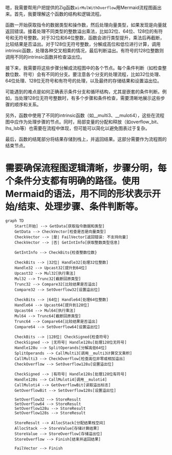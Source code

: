 嗯，我需要帮用户把提供的Zig函数`airMulWithOverflow`用Mermaid流程图画出来。首先，我要理解这个函数的结构和逻辑流程。

函数一开始获取指令的数据类型和操作数，然后处理向量类型，如果发现是向量就返回错误。接着处理不同类型的整数溢出乘法，比如32位、64位、128位的有符号和无符号整数。对于32位和64位整数，函数会进行类型提升，乘法后再截断，比较结果是否溢出。对于128位无符号整数，分解成高位和低位进行计算，调用intrinsic函数，处理各种交叉相乘的情况，最后判断溢出。有符号的128位整数则调用不同的intrinsic函数并检查溢出位。

接下来，我需要将这些步骤分解成流程图中的各个节点。每个条件判断（如检查整数位数、符号）会有不同的分支。要注意各个分支的处理流程，比如32位处理、64位处理、128位无符号和有符号的处理，以及最终的存储结果和设置溢出位。

可能遇到的难点是如何正确表示条件分支和循环结构，尤其是嵌套的条件判断。例如，当处理128位无符号整数时，有多个步骤和条件检查，需要清晰地展示这些步骤的顺序和关系。

另外，函数中使用了不同的intrinsic函数（如__multi3、__muloti4），这些在流程图中应作为处理步骤的节点。同时，局部变量的分配和释放（如overflow_bit、lhs_lsb等）也需要在流程中体现，但可能可以简化以避免图表过于复杂。

最后，函数的结尾部分将结果存储到栈上，并返回结果。这部分需要作为流程图的结束节点。

需要确保流程图逻辑清晰，步骤分明，每个条件分支都有明确的路径。使用Mermaid的语法，用不同的形状表示开始/结束、处理步骤、条件判断等。
================================================
```mermaid
graph TD
    Start[开始] --> GetData[获取指令数据和类型]
    GetData --> CheckVector[检查是否是向量类型]
    CheckVector --> |是| FailVector[返回错误: 不支持向量]
    CheckVector --> |否| GetIntInfo[获取整数类型信息]
    
    GetIntInfo --> CheckBits{检查整数位数}
    
    CheckBits --> |32位| Handle32[处理32位整数]
    Handle32 --> Upcast32[提升到64位]
    Upcast32 --> Mul32[执行乘法]
    Mul32 --> Trunc32[截断回原类型]
    Trunc32 --> Compare32[比较结果是否溢出]
    Compare32 --> SetOverflow32[设置溢出位]
    
    CheckBits --> |64位| Handle64[处理64位整数]
    Handle64 --> Upcast64[提升到128位]
    Upcast64 --> Mul64[执行乘法]
    Mul64 --> Trunc64[截断回原类型]
    Trunc64 --> Compare64[比较结果是否溢出]
    Compare64 --> SetOverflow64[设置溢出位]
    
    CheckBits --> |128位| CheckSigned{检查符号}
    CheckSigned --> |无符号| Handle128u[处理128位无符号]
    Handle128u --> SplitOperands[分解高低64位]
    SplitOperands --> CallMulti3[调用__multi3计算交叉乘积]
    CallMulti3 --> CheckOverflow[检查高位非零或相加溢出]
    CheckOverflow --> SetOverflow128u[设置溢出位]
    
    CheckSigned --> |有符号| Handle128s[处理128位有符号]
    Handle128s --> CallMuloti4[调用__muloti4]
    CallMuloti4 --> GetOverflowBit[读取溢出标志]
    GetOverflowBit --> SetOverflow128s[设置溢出位]
    
    SetOverflow32 --> StoreResult
    SetOverflow64 --> StoreResult
    SetOverflow128u --> StoreResult
    SetOverflow128s --> StoreResult
    
    StoreResult --> AllocStack[分配结果栈空间]
    AllocStack --> StoreValue[存储计算结果]
    StoreValue --> StoreOverflow[存储溢出位]
    StoreOverflow --> Finish[结束并返回结果]
    
    FailVector --> Finish
```